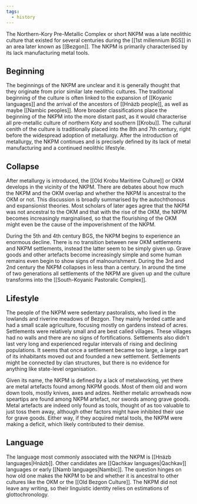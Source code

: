 ```yaml
---
tags:
  - history
---
```

The Northern-Kory Pre-Metallic Complex or short NKPM was a late neolithic culture that existed for several centuries during the [[1st millennium BGS]] in an area later known as [[Bezgon]]. The NKPM is primarily characterised by its lack manufacturing metal tools. 
## Beginning 

The beginnings of the NKPM are unclear and it is generally thought that they originate from prior similar late neolithic cultures. The traditional beginning of the culture is often linked to the expansion of [[Koyanic languages]] and the arrival of the ancestors of [[Hnäzb people]], as well as maybe [[Nambic peoples]]. More broader classifications place the beginning of the NKPM into the more distant past, as it would characterise all pre-metallic culture of northern Koty and southern [[Krobu]]. The cultural cenith of the culture is traditionally placed into the 8th and 7th century, right before the widespread adoption of metallurgy. After the introduction of metallurgy, the NKPM continues and is precisely defined by its lack of metal manufacturing and a continued neolithic lifestyle. 
## Collapse 

After metallurgy is introduced, the [[Old Krobu Maritime Culture]] or OKM develops in the vicinity of the NKPM. There are debates about how much the NKPM and the OKM overlap and whether the NKPM is ancestral to the OKM or not. This discussion is broadly summarised by the autochthonous and expansionist theories. Most scholars of later ages agree that the NKPM was not ancestral to the OKM and that with the rise of the OKM, the NKPM becomes increasingly marginalised, so that the flourishing of the OKM might even be the cause of the impoverishment of the NKPM. 

During the 5th and 4th century BGS, the NKPM begins to experience an enormous decline. There is no transition between new OKM settlements and NKPM settlements, instead the latter seem to be simply given up. Grave goods and other artefacts become increasingly simple and some human remains even begin to show signs of malnourishment. During the 3rd and 2nd century the NKPM collapses in less than a century. In around the time of two generations all settlements of the NKPM are given up and the culture transforms into the [[South-Koyanic Pastoralic Complex]]. 
## Lifestyle

The people of the NKPM were sedentary pastoralists, who lived in the lowlands and riverine meadows of Bezgon. They mainly herded cattle and had a small scale agriculture, focusing mostly on gardens instead of acres. Settlements were relatively small and are best called villages. These villages had no walls and there are no signs of fortifications. Settlements also didn't last very long and experienced regular intervals of rising and declining populations. It seems that once a settlement became too large, a large part of its inhabitants moved out and founded a new settlement. Settlements might be connected by clan structures, but there is no evidence for anything like state-level organisation. 

Given its name, the NKPM is defined by a lack of metalworking, yet there are metal artefacts found among NKPM goods. Most of them old and worn down tools, mostly knives, axes and adzes. Neither metalic arrowheads now speartips are found among NKPM artefact, nor swords among grave goods. Metal artefacts are indeed only found as tools, thought of as too valuable to just toss them away, although other factors might have inhibited their use for grave goods. Either way, if they acquired metal tools, the NKPM were making a deficit, which likely contributed to their demise. 
## Language 

The language most commonly associated with the NKPM is [[Hnäzb languages|Hnäzb]]. Other candidates are [[Qachkav languages|Qachkav]] languages or early [[Namb languages|Nambic]]. The question hinges on how old one makes the NKPM to be and whether it is ancestral to other cultures like the OKM or the [[Old Bezgon Culture]]. The NKPM did not leave any writing, so their linguistic identity relies on estimations of glottochronology.  